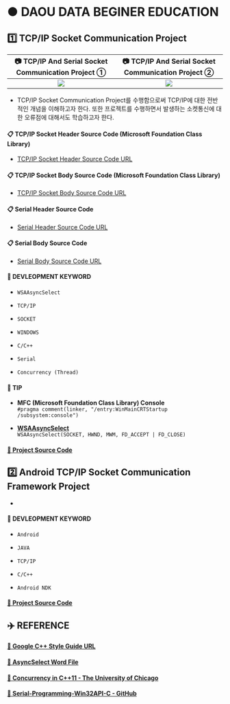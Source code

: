 # ● DAOU DATA BEGINER EDUCATION

## 1️⃣ TCP/IP Socket Communication Project

|:camera: TCP/IP And Serial Socket Communication Project ①|:camera: TCP/IP And Serial Socket Communication Project ②|
|:-------------------------------------------------------:|:-------------------------------------------------------:|
|![](https://user-images.githubusercontent.com/20036523/59315384-856e0680-8cf4-11e9-8897-970753c28be1.jpg)|![](https://user-images.githubusercontent.com/20036523/59726182-9cb87100-926b-11e9-8f38-3ca6e422290f.png)|

* TCP/IP Socket Communication Project를 수행함으로써 TCP/IP에 대한 전반적인 개념을 이해하고자 한다. 또한 프로젝트를 수행하면서 발생하는 소켓통신에 대한 오류점에 대해서도 학습하고자 한다.

#### 📋 TCP/IP Socket Header Source Code (Microsoft Foundation Class Library)

* [TCP/IP Socket Header Source Code URL](https://github.com/ChangYeop-Yang/Study-C/blob/master/%5BC%2B%2B%5D%20Project/%5BProject%5D%201%20Week/ChatMFCApplication/ChatMFCApplication/WinSocket.h)

#### 📋 TCP/IP Socket Body Source Code (Microsoft Foundation Class Library)

* [TCP/IP Socket Body Source Code URL](https://github.com/ChangYeop-Yang/Study-C/blob/master/%5BC%2B%2B%5D%20Project/%5BProject%5D%201%20Week/ChatMFCApplication/ChatMFCApplication/WinSocket.cpp)

#### 📋 Serial Header Source Code

* [Serial Header Source Code URL](https://github.com/ChangYeop-Yang/Study-C/blob/master/%5BC%2B%2B%5D%20Project/%5BProject%5D%201%20Week/ChatMFCApplication/ChatMFCApplication/WinSerial.h)

#### 📋 Serial Body Source Code

* [Serial Body Source Code URL](https://github.com/ChangYeop-Yang/Study-C/blob/master/%5BC%2B%2B%5D%20Project/%5BProject%5D%201%20Week/ChatMFCApplication/ChatMFCApplication/WinSerial.cpp)

#### 🔑 DEVLEOPMENT KEYWORD

* `WSAAsyncSelect`

* `TCP/IP`

* `SOCKET`

* `WINDOWS`

* `C/C++`

* `Serial`

* `Concurrency (Thread)`

#### 👀 TIP

* **MFC (Microsoft Foundation Class Library) Console** </br> `#pragma comment(linker, "/entry:WinMainCRTStartup /subsystem:console")`

* [**WSAAsyncSelect**](https://m.blog.naver.com/PostView.nhn?blogId=ymy203&logNo=70102169803&proxyReferer=https%3A%2F%2Fwww.google.co.kr%2F) </br>
`WSAAsyncSelect(SOCKET, HWND, MWM, FD_ACCEPT | FD_CLOSE)`

#### [🚀 Project Source Code](https://github.com/ChangYeop-Yang/Study-C/tree/master/%5BC%2B%2B%5D%20Project/%5BProject%5D%201%20Week/ChatMFCApplication)

## 2️⃣ Android TCP/IP Socket Communication Framework Project

* 

#### 🔑 DEVLEOPMENT KEYWORD

* `Android`

* `JAVA`

* `TCP/IP`

* `C/C++`

* `Android NDK`

#### [🚀 Project Source Code]()

## ✈️ REFERENCE

#### [🚀 Google C++ Style Guide URL](https://google.github.io/styleguide/cppguide.html#Enumerator_Names)

#### [🚀 AsyncSelect Word File](https://github.com/ChangYeop-Yang/Study-C/files/3279696/AsyncSelect.docx)

#### [🚀 Concurrency in C++11 - The University of Chicago](https://www.classes.cs.uchicago.edu/archive/2013/spring/12300-1/labs/lab6/)

#### [🚀 Serial-Programming-Win32API-C - GitHub](https://github.com/xanthium-enterprises/Serial-Programming-Win32API-C)
